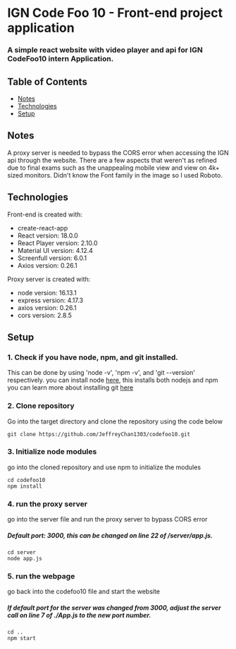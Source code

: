 # IGN Code Foo 10 - Front-end project application

### A simple react website with video player and api for IGN CodeFoo10 intern Application.

## Table of Contents
* [Notes](#Notes)
* [Technologies](#technologies)
* [Setup](#setup)
## Notes

A proxy server is needed to bypass the CORS error when accessing the IGN api through the website. There are a few aspects that weren't as refined due to final exams such as the unappealing mobile view and view on 4k+ sized monitors. Didn't know the Font family in the image so I used Roboto.

## Technologies
Front-end is created with: 
* create-react-app
* React version: 18.0.0
* React Player version: 2.10.0
* Material UI version: 4.12.4
* Screenfull version: 6.0.1
* Axios version: 0.26.1

Proxy server is created with:
* node version: 16.13.1
* express version: 4.17.3
* axios version: 0.26.1
* cors version: 2.8.5

## Setup

### 1. Check if you have node, npm, and git installed.
This can be done by using 'node -v', 'npm -v', and 'git --version' respectively.
you can install node [here](https://nodejs.org), this installs both nodejs and npm
you can learn more about installing git [here](https://git-scm.com/book/en/v2/Getting-Started-Installing-Git)

### 2. Clone repository
Go into the target directory and clone the repository using the code below
```
git clone https://github.com/JeffreyChan1303/codefoo10.git
```
### 3. Initialize node modules
go into the cloned repository and use npm to initialize the modules
```
cd codefoo10
npm install
```
### 4. run the proxy server
go into the server file and run the proxy server to bypass CORS error
##### *Default port: 3000, this can be changed on line 22 of /server/app.js.*
```
cd server
node app.js
```
### 5. run the webpage
go back into the codefoo10 file and start the website
##### *If default port for the server was changed from 3000, adjust the server call on line 7 of ./App.js to the new port number.*
```
cd ..
npm start
```

